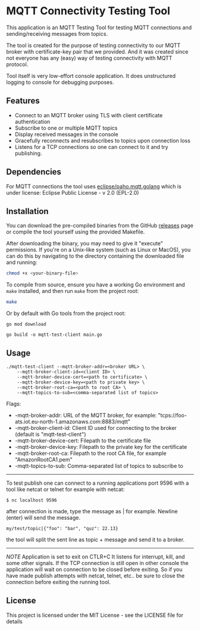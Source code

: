 # MQTT Connectivity Testing Tool

This application is an MQTT Testing Tool for testing MQTT connections and sending/receiving messages from topics.

The tool is created for the purpose of testing connectivity to our MQTT broker with certificate-key pair that we provided.
And it was created since not everyone has any (easy) way of testing connectivity with MQTT protocol.

Tool itself is very low-effort console application. It does unstructured logging to console for debugging purposes.

## Features

- Connect to an MQTT broker using TLS with client certificate authentication
- Subscribe to one or multiple MQTT topics
- Display received messages in the console
- Gracefully reconnects and resubscribes to topics upon connection loss
- Listens for a TCP connections so one can connect to it  and try publishing.

## Dependencies

For MQTT connections the tool uses [eclipse/paho.mqtt.golang](https://github.com/eclipse/paho.mqtt.golang)
which is under license: Eclipse Public License - v 2.0 (EPL-2.0)

## Installation

You can download the pre-compiled binaries from the GitHub [releases](https://github.com/Kapacity-io/mqtt-test-client/releases) page or compile the tool yourself using the provided Makefile.

After downloading the binary, you may need to give it "execute" permissions.
If you're on a Unix-like system (such as Linux or MacOS), 
you can do this by navigating to the directory containing the downloaded file and running:

```sh
chmod +x <your-binary-file>
```

To compile from source, ensure you have a working Go environment and `make` installed, and then run `make` from the project root:

```bash
make
```

Or by default with Go tools from the project root:
```
go mod download

go build -o mqtt-test-client main.go

```

## Usage

```
./mqtt-test-client --mqtt-broker-addr=<broker URL> \
    --mqtt-broker-client-id=<client ID> \
    --mqtt-broker-device-cert=<path to certificate> \
    --mqtt-broker-device-key=<path to private key> \
    --mqtt-broker-root-ca=<path to root CA> \
    --mqtt-topics-to-sub=<comma-separated list of topics>
```

Flags:
-    -mqtt-broker-addr: URL of the MQTT broker, for example: "tcps://foo-ats.iot.eu-north-1.amazonaws.com:8883/mqtt"
-    -mqtt-broker-client-id: Client ID used for connecting to the broker (default is "mqtt-test-client")
-    -mqtt-broker-device-cert: Filepath to the certificate file
-    -mqtt-broker-device-key: Filepath to the private key for the certificate
-    -mqtt-broker-root-ca: Filepath to the root CA file, for example "AmazonRootCA1.pem"
-    -mqtt-topics-to-sub: Comma-separated list of topics to subscribe to

---

To test publish one can connect to a running applications port 9596 with a tool like netcat or telnet
for example with netcat:

```
$ nc localhost 9596
```

after connection is made, type the message as <topic-to-pub>|<message-to-publish>
for example. Newline (enter) will send the message.

```
my/test/topic|{"foo": "bar", "quz": 22.13}
```

the tool will split the sent line as topic + message and send it to a broker.


---

*NOTE*
Application is set to exit on CTLR+C
It listens for interrupt, kill, and some other signals.
If the TCP connection is still open in other console the application will wait on connection to be closed before exiting.
So if you have made publish attempts with netcat, telnet, etc.. be sure to close the connection before exiting the running tool.


## License

This project is licensed under the MIT License - see the LICENSE file for details
